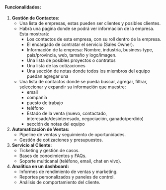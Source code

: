 #### Funcionalidades:
1. **Gestión de Contactos:**
   - Una lista de empresas, estas pueden ser clientes y posibles clientes.
   - Habrá una pagina donde se podrá ver información de la empresa. Esta mostrará:
	   - Los contactos de esta empresa, con su roll dentro de la empresa.
	   - El encargado de contratar el servicio (Sales Owner).
	   - Información de la empresa: Nombre, industria, business type, país/provincia, web, tamaño y logo/imagen.
	   - Una lista de posibles proyectos o contratos
	   - Una lista de las cotizaciones
	   - Una sección de notas donde todos los miembros del equipo puedan agregar una
   - Una lista de contactos donde se pueda buscar, agregar, filtrar, seleccionar y expandir su información que muestre:
	   - email
	   - compañía
	   - puesto de trabajo
	   - teléfono
	   - Estado de la venta (nuevo, contactado, interesado/desinteresado, negociación, ganado/perdido)
	   - sección de notas del equipo
2. **Automatización de Ventas:**
   - Pipeline de ventas y seguimiento de oportunidades.
   - Gestión de cotizaciones y presupuestos.
3. **Servicio al Cliente:**
   - Ticketing y gestión de casos.
   - Bases de conocimientos y FAQs.
   - Soporte multicanal (teléfono, email, chat en vivo).
4. **Analítica en un dashboard:**
   - Informes de rendimiento de ventas y marketing.
   - Reportes personalizados y paneles de control.
   - Análisis de comportamiento del cliente.
